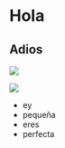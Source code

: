 # Hola
## Adios
![](https://picsum.photos/200/300)

![](https://picsum.photos/200/300)

* ey
* pequeña
* eres
* perfecta



